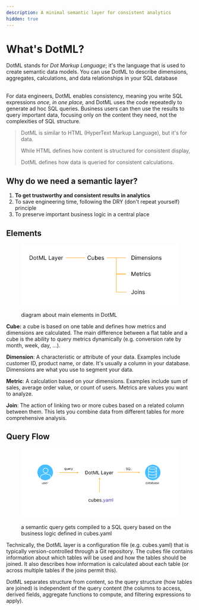 ```yaml
---
description: A minimal semantic layer for consistent analytics
hidden: true
---
```


# What's DotML?

DotML stands for _Dot Markup Language_; it's the language that is used to create semantic data models. You can use DotML to describe dimensions, aggregates, calculations, and data relationships in your SQL database

\
For data engineers, DotML enables consistency, meaning you write SQL expressions _once, in one place,_ and DotML uses the code repeatedly to generate ad hoc SQL queries. Business users can then use the results to query important data, focusing only on the content they need, not the complexities of SQL structure.

> DotML is similar to HTML (HyperText Markup Language), but it's for data.&#x20;
>
> While HTML defines how content is structured for consistent display,&#x20;
>
> DotML defines how data is queried for consistent calculations.

## Why do we need a semantic layer?

1. **To get trustworthy and consistent results in analytics**
2. To save engineering time, following the DRY (don't repeat yourself) principle
3. To preserve important business logic in a central place

## Elements

<figure><img src="../.gitbook/assets/grafik (21).png" alt=""><figcaption><p>diagram about main elements in DotML</p></figcaption></figure>

**Cube:** a cube is based on one table and defines how metrics and dimensions are calculated. The main difference between a flat table and a cube is the ability to query metrics dynamically (e.g. conversion rate by month, week, day, ...).

**Dimension**: A characteristic or attribute of your data. Examples include customer ID, product name, or date. It's usually a column in your database. Dimensions are what you use to segment your data.

**Metric**: A calculation based on your dimensions. Examples include sum of sales, average order value, or count of users. Metrics are values you want to analyze.

**Join**: The action of linking two or more cubes based on a related column between them. This lets you combine data from different tables for more comprehensive analysis.



## Query Flow

<figure><img src="../.gitbook/assets/grafik (22).png" alt=""><figcaption><p>a semantic query gets compiled to a SQL query based on the business logic defined in cubes.yaml</p></figcaption></figure>

Technically, the DotML layer is a configuration file (e.g. cubes.yaml) that is typically version-controlled through a Git repository. The cubes file contains information about which tables will be used and how the tables should be joined. It also describes how information is calculated about each table (or across multiple tables if the joins permit this).

DotML separates structure from content, so the query structure (how tables are joined) is independent of the query content (the columns to access, derived fields, aggregate functions to compute, and filtering expressions to apply).

